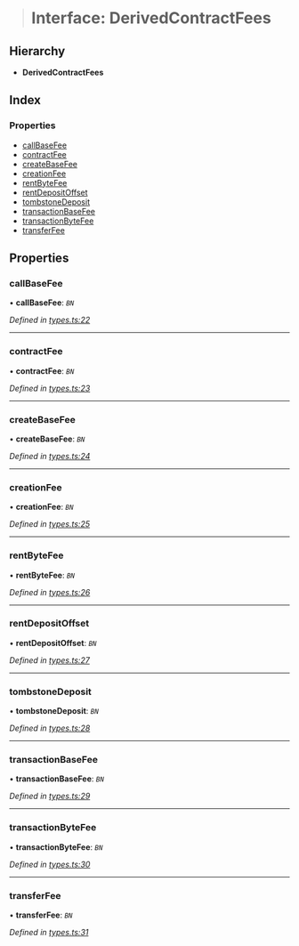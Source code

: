 > # Interface: DerivedContractFees

## Hierarchy

* **DerivedContractFees**

## Index

### Properties

* [callBaseFee](_types_.derivedcontractfees.md#callbasefee)
* [contractFee](_types_.derivedcontractfees.md#contractfee)
* [createBaseFee](_types_.derivedcontractfees.md#createbasefee)
* [creationFee](_types_.derivedcontractfees.md#creationfee)
* [rentByteFee](_types_.derivedcontractfees.md#rentbytefee)
* [rentDepositOffset](_types_.derivedcontractfees.md#rentdepositoffset)
* [tombstoneDeposit](_types_.derivedcontractfees.md#tombstonedeposit)
* [transactionBaseFee](_types_.derivedcontractfees.md#transactionbasefee)
* [transactionByteFee](_types_.derivedcontractfees.md#transactionbytefee)
* [transferFee](_types_.derivedcontractfees.md#transferfee)

## Properties

###  callBaseFee

• **callBaseFee**: *`BN`*

*Defined in [types.ts:22](https://github.com/polkadot-js/api/blob/f9f3956/packages/api-derive/src/types.ts#L22)*

___

###  contractFee

• **contractFee**: *`BN`*

*Defined in [types.ts:23](https://github.com/polkadot-js/api/blob/f9f3956/packages/api-derive/src/types.ts#L23)*

___

###  createBaseFee

• **createBaseFee**: *`BN`*

*Defined in [types.ts:24](https://github.com/polkadot-js/api/blob/f9f3956/packages/api-derive/src/types.ts#L24)*

___

###  creationFee

• **creationFee**: *`BN`*

*Defined in [types.ts:25](https://github.com/polkadot-js/api/blob/f9f3956/packages/api-derive/src/types.ts#L25)*

___

###  rentByteFee

• **rentByteFee**: *`BN`*

*Defined in [types.ts:26](https://github.com/polkadot-js/api/blob/f9f3956/packages/api-derive/src/types.ts#L26)*

___

###  rentDepositOffset

• **rentDepositOffset**: *`BN`*

*Defined in [types.ts:27](https://github.com/polkadot-js/api/blob/f9f3956/packages/api-derive/src/types.ts#L27)*

___

###  tombstoneDeposit

• **tombstoneDeposit**: *`BN`*

*Defined in [types.ts:28](https://github.com/polkadot-js/api/blob/f9f3956/packages/api-derive/src/types.ts#L28)*

___

###  transactionBaseFee

• **transactionBaseFee**: *`BN`*

*Defined in [types.ts:29](https://github.com/polkadot-js/api/blob/f9f3956/packages/api-derive/src/types.ts#L29)*

___

###  transactionByteFee

• **transactionByteFee**: *`BN`*

*Defined in [types.ts:30](https://github.com/polkadot-js/api/blob/f9f3956/packages/api-derive/src/types.ts#L30)*

___

###  transferFee

• **transferFee**: *`BN`*

*Defined in [types.ts:31](https://github.com/polkadot-js/api/blob/f9f3956/packages/api-derive/src/types.ts#L31)*